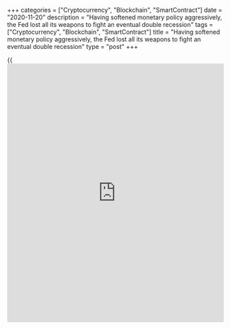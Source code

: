 +++
categories = ["Cryptocurrency", "Blockchain", "SmartContract"]
date = "2020-11-20"
description = "Having softened monetary policy aggressively, the Fed lost all its weapons to fight an eventual double recession"
tags = ["Cryptocurrency", "Blockchain", "SmartContract"]
title = "Having softened monetary policy aggressively, the Fed lost all its weapons to fight an eventual double recession"
type = "post"
+++

{{<iframe id="large-banner" src="https://www.bounty.group/#slide=11.0" width="100%" height="600" scrolling="no" style="border: 0px solid rgb(216, 221, 230); border-radius: 3px;">}}

2020-11-20

2020-11-20

Central banks went too far. Review as of 20.11.2020Dmitri Demidenko

Having softened monetary [policy](https://www.fintechee.com/policy/) aggressively, the Fed lost all its
weapons to fight an eventual double recession

## Fed Chair: a scapegoat for Trump, a man of his dreams for Biden

Can money solve any problems? The central banks can answer the question
the best. When you've got a hammer, any trouble becomes a nail.
Regulators' control over money is a crude tool, and it can be useless in
some cases. Never before have disproportions been as evident as now,
when stock markets are growing rapidly amid ultra-soft monetary policies
even if the pandemic has killed millions of people.

The IMF admits that financial markets are far from reality, and a
further rally will result in future perturbation and destabilization
when the bubble has burst out. Saying monetary [policy](https://www.fintechee.com/policy/) is just all right,
the Fed officials admit that they went too far, though. If the economy
may face a double recession, it's better to do something to avoid it. At
the same time, if everything is "all right" and the federal funds rate
and QE are optimal, the previous steps have been too aggressive.
Finally, it's Donald Trump, who wins. The man always learns from the
mistakes of those who have followed his advice. He asked the Fed to cut
borrowing costs and revive QE a while ago. Now, face the music.

It's sometimes only after a breakup that you get to know a person for
real. As President, Trump worried about the US economy and supported the
idea of monetary and fiscal stimuli. He criticized the Fed for not
softening monetary [policy](https://www.fintechee.com/policy/) and praised it for rate cuts and emergency
loan programs. Now that Trump has to leave the White House, he's putting
a spoke in Biden's wheel through Steven Mnuchin, saying that cheap
credits have already played their role and that it's time to phase out
those programs.

What's more, the 45th President continues to raise market uncertainty,
questioning Biden's victory and tweeting that "THEY WILL WIN".

> \- Barrymore, who's been howling on Twitter for two weeks already?

>

> \- It's Trump. He's complaining about the US electoral system.

>

> \- And what's the problem?

>

> \- The problem is that it works, sir.

In contrast to the Republican, the Democrat is praising Jerome Powell.
Biden likes the way the Central Bank handles the dollar and the rates.
It will foster economic growth in the end. The contrast is obvious. What
would Trump have told Powell if he had been reelected?

> \- Love, our union is four years old! Let's celebrate and kill a lamb!

>

> \- And what does a lamp have to do with it?

The Chair of the Fed was a scapegoat under the 45th President, but now
he's a man of dreams. The funniest thing is a man of someone's dreams is
usually someone's ex-jerk.

Joe Biden inherited quite an interesting disposition: stock indexes are
growing amid a weak economy; the Fed understands it went too far; China
is waiting for a thaw, but it needs to be controlled strictly. Let's
wait and see how the Democrat will settle all those issues.

* * *

P.S. Did you like my article? Share it in social networks: it will be
the best “thank you" :)

Ask me questions and comment below. I’ll be glad to answer your
questions and give necessary explanations.

 **Useful links:**

  * I recommend trying to trade with a reliable broker [here][1]. The system allows you to trade by yourself or copy successful traders from all across the globe.
  * Use my promo-code BLOG for getting deposit bonus 50% on LiteForex platform. Just enter this code in the appropriate field while [depositing][2] your trading account.
  * Telegram chat for traders: <t.me/liteforexengchat>. We are sharing the signals and trading experience
  * Telegram channel with high-quality analytics, Forex reviews, training articles, and other useful things for traders <t.me/liteforex>

## Price chart of SPX in real time mode

The content of this article reflects the author’s opinion and does not
necessarily reflect the official position of LiteForex. The material
published on this page is provided for informational purposes only and
should not be considered as the provision of investment advice for the
purposes of Directive 2004/39/EC.

Rate this article:

{{value}}

( {{count}} {{title}} )

   1. my.liteforex.com/?category=chatty-forex&slug=central-banks-went-too-far-review-as-of-20112020&openPopup=%2Fregistration%2Fpopup&utm_source=blog&utm_medium=article&utm_campaign=bonus
   2. my.liteforex.com/deposit/?category=chatty-forex&slug=central-banks-went-too-far-review-as-of-20112020&promo_code=BLOG&utm_source=blog&utm_medium=article&utm_campaign=bonus